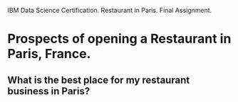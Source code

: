 IBM Data Science Certification. Restaurant in Paris. Final Assignment.

# Prospects of opening a Restaurant in Paris, France. 
## What is the best place for my restaurant business in Paris?

